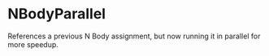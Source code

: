 # NBodyParallel
References a previous N Body assignment, but now running it in parallel for more speedup.
